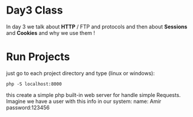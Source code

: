 # Day3 Class

In day 3 we talk about **HTTP** / FTP and protocols and then about **Sessions** and **Cookies** and why we use them !


# Run Projects
just go to each project directory and type (linux or windows):

    php -S localhost:8000 
this create a simple php built-in web server for handle simple Requests.
Imagine we have a user with this info in our system:
  name: Amir
  password:123456
